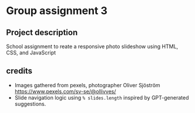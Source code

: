 # Group assignment 3

## Project description
School assignment to reate a responsive photo slideshow using HTML, CSS, and JavaScript

## credits
- Images gathered from pexels, photographer Oliver Sjöström https://www.pexels.com/sv-se/@ollivves/
- Slide navigation logic using `% slides.length` inspired by GPT-generated suggestions.
